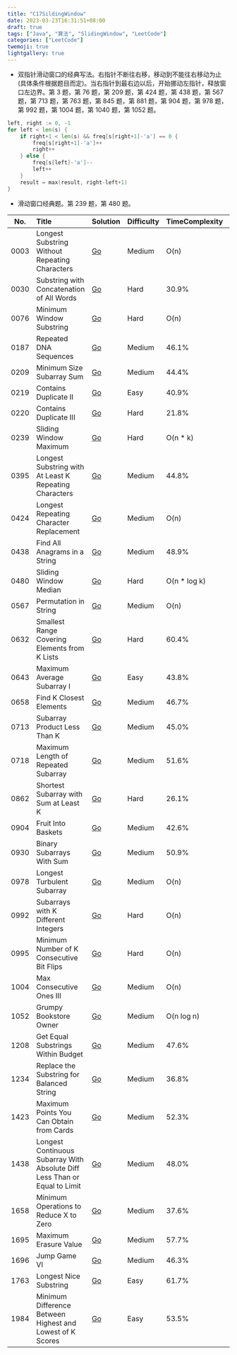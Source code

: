 ```yaml
---
title: "C17SildingWindow"
date: 2023-03-23T16:31:51+08:00
draft: true
tags: ["Java", "算法", "SlidingWindow", "LeetCode"]
categories: ["LeetCode"]
twemoji: true
lightgallery: true
---
```



*   双指针滑动窗口的经典写法。右指针不断往右移，移动到不能往右移动为止(具体条件根据题目而定)。当右指针到最右边以后，开始挪动左指针，释放窗口左边界。第 3 题，第 76 题，第 209 题，第 424 题，第 438 题，第 567 题，第 713 题，第 763 题，第 845 题，第 881 题，第 904 题，第 978 题，第 992 题，第 1004 题，第 1040 题，第 1052 题。

```go
left, right := 0, -1
for left < len(s) {
    if right+1 < len(s) && freq[s[right+1]-'a'] == 0 {
        freq[s[right+1]-'a']++
        right++
    } else {
        freq[s[left]-'a']--
        left++
    }
    result = max(result, right-left+1)
}
```    
*   滑动窗口经典题。第 239 题，第 480 题。


No.|Title|Solution|Difficulty|TimeComplexity|SpaceComplexity|Favorite|Acceptance
|:-:|:-|:-|:-|:-|:-|:-|:-|
0003|Longest Substring Without Repeating Characters|[Go](https://books.halfrost.com/leetcode/ChapterFour/0001~0099/0003.Longest-Substring-Without-Repeating-Characters/)|Medium|O(n)|O(1)|❤️|33.8%
0030|Substring with Concatenation of All Words|[Go](https://books.halfrost.com/leetcode/ChapterFour/0001~0099/0030.Substring-with-Concatenation-of-All-Words/)|Hard|30.9%
0076|Minimum Window Substring|[Go](https://books.halfrost.com/leetcode/ChapterFour/0001~0099/0076.Minimum-Window-Substring/)|Hard|O(n)|O(n)|❤️|40.0%
0187|Repeated DNA Sequences|[Go](https://books.halfrost.com/leetcode/ChapterFour/0100~0199/0187.Repeated-DNA-Sequences/)|Medium|46.1%
0209|Minimum Size Subarray Sum|[Go](https://books.halfrost.com/leetcode/ChapterFour/0200~0299/0209.Minimum-Size-Subarray-Sum/)|Medium|44.4%
0219|Contains Duplicate II|[Go](https://books.halfrost.com/leetcode/ChapterFour/0200~0299/0219.Contains-Duplicate-II/)|Easy|40.9%
0220|Contains Duplicate III|[Go](https://books.halfrost.com/leetcode/ChapterFour/0200~0299/0220.Contains-Duplicate-III/)|Hard|21.8%
0239|Sliding Window Maximum|[Go](https://books.halfrost.com/leetcode/ChapterFour/0200~0299/0239.Sliding-Window-Maximum/)|Hard|O(n \* k)|O(n)|❤️|46.6%
0395|Longest Substring with At Least K Repeating Characters|[Go](https://books.halfrost.com/leetcode/ChapterFour/0300~0399/0395.Longest-Substring-with-At-Least-K-Repeating-Characters/)|Medium|44.8%
0424|Longest Repeating Character Replacement|[Go](https://books.halfrost.com/leetcode/ChapterFour/0400~0499/0424.Longest-Repeating-Character-Replacement/)|Medium|O(n)|O(1)|51.4%
0438|Find All Anagrams in a String|[Go](https://books.halfrost.com/leetcode/ChapterFour/0400~0499/0438.Find-All-Anagrams-in-a-String/)|Medium|48.9%
0480|Sliding Window Median|[Go](https://books.halfrost.com/leetcode/ChapterFour/0400~0499/0480.Sliding-Window-Median/)|Hard|O(n \* log k)|O(k)|❤️|41.4%
0567|Permutation in String|[Go](https://books.halfrost.com/leetcode/ChapterFour/0500~0599/0567.Permutation-in-String/)|Medium|O(n)|O(1)|❤️|43.8%
0632|Smallest Range Covering Elements from K Lists|[Go](https://books.halfrost.com/leetcode/ChapterFour/0600~0699/0632.Smallest-Range-Covering-Elements-from-K-Lists/)|Hard|60.4%
0643|Maximum Average Subarray I|[Go](https://books.halfrost.com/leetcode/ChapterFour/0600~0699/0643.Maximum-Average-Subarray-I/)|Easy|43.8%
0658|Find K Closest Elements|[Go](https://books.halfrost.com/leetcode/ChapterFour/0600~0699/0658.Find-K-Closest-Elements/)|Medium|46.7%
0713|Subarray Product Less Than K|[Go](https://books.halfrost.com/leetcode/ChapterFour/0700~0799/0713.Subarray-Product-Less-Than-K/)|Medium|45.0%
0718|Maximum Length of Repeated Subarray|[Go](https://books.halfrost.com/leetcode/ChapterFour/0700~0799/0718.Maximum-Length-of-Repeated-Subarray/)|Medium|51.6%
0862|Shortest Subarray with Sum at Least K|[Go](https://books.halfrost.com/leetcode/ChapterFour/0800~0899/0862.Shortest-Subarray-with-Sum-at-Least-K/)|Hard|26.1%
0904|Fruit Into Baskets|[Go](https://books.halfrost.com/leetcode/ChapterFour/0900~0999/0904.Fruit-Into-Baskets/)|Medium|42.6%
0930|Binary Subarrays With Sum|[Go](https://books.halfrost.com/leetcode/ChapterFour/0900~0999/0930.Binary-Subarrays-With-Sum/)|Medium|50.9%
0978|Longest Turbulent Subarray|[Go](https://books.halfrost.com/leetcode/ChapterFour/0900~0999/0978.Longest-Turbulent-Subarray/)|Medium|O(n)|O(1)|❤️|47.4%
0992|Subarrays with K Different Integers|[Go](https://books.halfrost.com/leetcode/ChapterFour/0900~0999/0992.Subarrays-with-K-Different-Integers/)|Hard|O(n)|O(n)|❤️|54.3%
0995|Minimum Number of K Consecutive Bit Flips|[Go](https://books.halfrost.com/leetcode/ChapterFour/0900~0999/0995.Minimum-Number-of-K-Consecutive-Bit-Flips/)|Hard|O(n)|O(1)|❤️|51.1%
1004|Max Consecutive Ones III|[Go](https://books.halfrost.com/leetcode/ChapterFour/1000~1099/1004.Max-Consecutive-Ones-III/)|Medium|O(n)|O(1)|63.5%
1052|Grumpy Bookstore Owner|[Go](https://books.halfrost.com/leetcode/ChapterFour/1000~1099/1052.Grumpy-Bookstore-Owner/)|Medium|O(n log n)|O(1)|57.0%
1208|Get Equal Substrings Within Budget|[Go](https://books.halfrost.com/leetcode/ChapterFour/1200~1299/1208.Get-Equal-Substrings-Within-Budget/)|Medium|47.6%
1234|Replace the Substring for Balanced String|[Go](https://books.halfrost.com/leetcode/ChapterFour/1200~1299/1234.Replace-the-Substring-for-Balanced-String/)|Medium|36.8%
1423|Maximum Points You Can Obtain from Cards|[Go](https://books.halfrost.com/leetcode/ChapterFour/1400~1499/1423.Maximum-Points-You-Can-Obtain-from-Cards/)|Medium|52.3%
1438|Longest Continuous Subarray With Absolute Diff Less Than or Equal to Limit|[Go](https://books.halfrost.com/leetcode/ChapterFour/1400~1499/1438.Longest-Continuous-Subarray-With-Absolute-Diff-Less-Than-or-Equal-to-Limit/)|Medium|48.0%
1658|Minimum Operations to Reduce X to Zero|[Go](https://books.halfrost.com/leetcode/ChapterFour/1600~1699/1658.Minimum-Operations-to-Reduce-X-to-Zero/)|Medium|37.6%
1695|Maximum Erasure Value|[Go](https://books.halfrost.com/leetcode/ChapterFour/1600~1699/1695.Maximum-Erasure-Value/)|Medium|57.7%
1696|Jump Game VI|[Go](https://books.halfrost.com/leetcode/ChapterFour/1600~1699/1696.Jump-Game-VI/)|Medium|46.3%
1763|Longest Nice Substring|[Go](https://books.halfrost.com/leetcode/ChapterFour/1700~1799/1763.Longest-Nice-Substring/)|Easy|61.7%
1984|Minimum Difference Between Highest and Lowest of K Scores|[Go](https://books.halfrost.com/leetcode/ChapterFour/1900~1999/1984.Minimum-Difference-Between-Highest-and-Lowest-of-K-Scores/)|Easy|53.5%